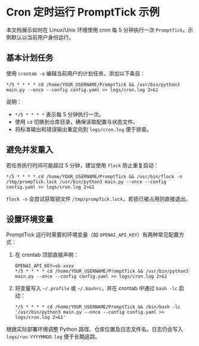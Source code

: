 # Cron 定时运行 PromptTick 示例

本文档展示如何在 Linux/Unix 环境使用 cron 每 5 分钟执行一次 `PromptTick`。示例默认以当前用户身份运行。

## 基本计划任务
使用 `crontab -e` 编辑当前用户的计划任务，添加以下条目：

```cron
*/5 * * * * cd /home/YOUR_USERNAME/PromptTick && /usr/bin/python3 main.py --once --config config.yaml >> logs/cron.log 2>&1
```

说明：
- `*/5 * * * *` 表示每 5 分钟执行一次。
- 使用 `cd` 切换到仓库目录，确保读取配置与状态文件。
- 将标准输出和错误输出重定向到 `logs/cron.log` 便于排查。

## 避免并发重入
若任务执行时间可能超过 5 分钟，建议使用 `flock` 防止重复启动：

```cron
*/5 * * * * cd /home/YOUR_USERNAME/PromptTick && /usr/bin/flock -n /tmp/prompTick.lock /usr/bin/python3 main.py --once --config config.yaml >> logs/cron.log 2>&1
```

`flock -n` 会尝试获取锁文件 `/tmp/prompTick.lock`，若锁已被占用则直接退出。

## 设置环境变量
PromptTick 运行时需要的环境变量（如 `OPENAI_API_KEY`）有两种常见配置方式：
1. 在 crontab 顶部直接声明：
   ```cron
   OPENAI_API_KEY=sk-xxxx
   */5 * * * * cd /home/YOUR_USERNAME/PromptTick && /usr/bin/python3 main.py --once --config config.yaml >> logs/cron.log 2>&1
   ```
2. 将变量写入 `~/.profile` 或 `~/.bashrc`，并在 crontab 中通过 `bash -lc` 启动：
   ```cron
   */5 * * * * cd /home/YOUR_USERNAME/PromptTick && /bin/bash -lc '/usr/bin/python3 main.py --once --config config.yaml >> logs/cron.log 2>&1'
   ```

根据实际部署环境调整 Python 路径、仓库位置及日志文件名。日志仍会写入 `logs/run-YYYYMMDD.log` 便于长期追踪。
